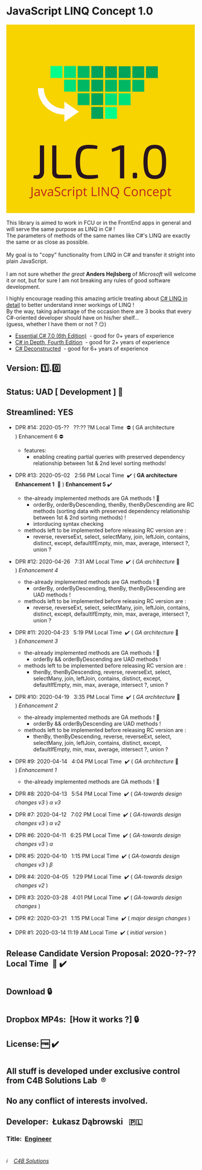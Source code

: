 # JavaScript LINQ Concept 1.0

![JavaScript LINQ Concept](/JLC_1_0_logo.png)

This library is aimed to work in FCU or in the FrontEnd apps in general and will serve the same purpose as LINQ in C# ! \
The parameters of methods of the same names like C#'s LINQ are exactly the same or as close as possible. \
\
My goal is to "copy" functionality from LINQ in C# and transfer it stright into plain JavaScript. \
\
I am not sure whether *the great* **Anders Hejlsberg** of *Microsoft* will welcome it or not, but for sure I am not breaking any rules of good software development.


I highly encourage reading this amazing article treating about [C# LINQ in detail](https://www.codeproject.com/Articles/383749/How-does-it-work-in-Csharp-Part-3-Csharp-LINQ-in-d "How does it work in C# ?") to better understand inner workings of LINQ ! \
By the way, taking advantage of the occasion there are 3 books that every C#-oriented developer should have on his/her shelf... \
(guess, whether I have them or not ? :smirk:)
 - [Essential C# 7.0 (6th Edition)](https://www.amazon.com/Essential-7-0-Addison-Wesley-Microsoft-Technology/dp/1509303588/ref=olp_product_details?ie=UTF8&me= "The Comprehensive, Expert Guide to C# Language Programming")&nbsp; - good for 0+ years of experience
 - [C# in Depth, Fourth Edition](https://www.manning.com/books/c-sharp-in-depth-fourth-edition "C# in Depth, Fourth Edition is your key to unlocking the powerful new features added to the language in C# 5, 6, and 7")&nbsp; - good for 2+ years of experience
 - [C# Deconstructed](https://www.apress.com/us/book/9781430266709 "Discover how C# works on the .NET Framework")&nbsp; - good for 6+ years of experience

##
## Version:&nbsp;:one:.:zero:
## Status:&nbsp;UAD&nbsp;[ Development ]&nbsp;:pushpin:
## Streamlined:&nbsp;YES
 - DPR #14:&nbsp;2020-05-?? &nbsp;&nbsp;??:?? ?M Local Time &nbsp;:no_entry:&nbsp;( GA architecture )&nbsp;Enhancement 6&nbsp;:no_entry:
    - features:
      - enabling creating partial queries with preserved dependency relationship between 1st & 2nd level sorting methods! 
 - DPR #13:&nbsp;2020-05-02 &nbsp;&nbsp;2:56 PM Local Time &nbsp;:heavy_check_mark:&nbsp;( **GA architecture &nbsp; Enhancement 1** &nbsp;:bell: )&nbsp;**Enhancement 5**&nbsp;:heavy_check_mark:
    - the-already implemented methods are GA methods !&nbsp;:bell:
      - orderBy, orderByDescending, thenBy, thenByDescending are RC methods (sorting data with preserved dependency relationship between 1st & 2nd sorting methods) !
      - intorducing syntax checking
    - methods left to be implemented before releasing RC version are :
        - reverse, reverseExt, select, selectMany, join, leftJoin, contains, distinct, except, defaultIfEmpty, min, max, average, intersect ?, union ?
 - DPR #12:&nbsp;2020-04-26 &nbsp;&nbsp;7:31 AM Local Time &nbsp;:heavy_check_mark:&nbsp;( *GA architecture*&nbsp;:bell: )&nbsp;*Enhancement 4*
    - the-already implemented methods are GA methods !&nbsp;:bell:
      - orderBy, orderByDescending, thenBy, thenByDescending are UAD methods !
    - methods left to be implemented before releasing RC version are :
        - reverse, reverseExt, select, selectMany, join, leftJoin, contains, distinct, except, defaultIfEmpty, min, max, average, intersect ?, union ?
 - DPR #11:&nbsp;2020-04-23 &nbsp;&nbsp;5:19 PM Local Time &nbsp;:heavy_check_mark:&nbsp;( *GA architecture*&nbsp;:bell: )&nbsp;*Enhancement 3*
    - the-already implemented methods are GA methods !&nbsp;:bell:
      - orderBy && orderByDescending are UAD methods !
    - methods left to be implemented before releasing RC version are :
        - thenBy, thenByDescending, reverse, reverseExt, select, selectMany, join, leftJoin, contains, distinct, except, defaultIfEmpty, min, max, average, intersect ?, union ?
 - DPR #10:&nbsp;2020-04-19 &nbsp;&nbsp;3:35 PM Local Time &nbsp;:heavy_check_mark:&nbsp;( *GA architecture*&nbsp;:bell: )&nbsp;*Enhancement 2*
    - the-already implemented methods are GA methods !&nbsp;:bell:
      - orderBy && orderByDescending are UAD methods ! 
    - methods left to be implemented before releasing RC version are :
        - thenBy, thenByDescending, reverse, reverseExt, select, selectMany, join, leftJoin, contains, distinct, except, defaultIfEmpty, min, max, average, intersect ?, union ?
 - DPR #9:&nbsp;2020-04-14 &nbsp;&nbsp;4:04 PM Local Time &nbsp;:heavy_check_mark:&nbsp;( *GA architecture*&nbsp;:bell: )&nbsp;*Enhancement 1*
    - the-already implemented methods are GA methods !&nbsp;:bell:

 - DPR #8:&nbsp;2020-04-13 &nbsp;&nbsp;5:54 PM Local Time &nbsp;:heavy_check_mark:&nbsp;( *GA-towards design changes v3* )&nbsp;*α v3*


 - DPR #7:&nbsp;2020-04-12 &nbsp;&nbsp;7:02 PM Local Time &nbsp;:heavy_check_mark:&nbsp;( *GA-towards design changes v3* )&nbsp;*α v2*


 - DPR #6:&nbsp;2020-04-11 &nbsp;&nbsp;6:25 PM Local Time &nbsp;:heavy_check_mark:&nbsp;( *GA-towards design changes v3* )&nbsp;*α*


 - DPR #5:&nbsp;2020-04-10 &nbsp;&nbsp;1:15 PM Local Time &nbsp;:heavy_check_mark:&nbsp;( *GA-towards design changes v3* )&nbsp;*β*


 - DPR #4:&nbsp;2020-04-05 &nbsp;&nbsp;1:29 PM Local Time &nbsp;:heavy_check_mark:&nbsp;( *GA-towards design changes v2* )


 - DPR #3:&nbsp;2020-03-28 &nbsp;&nbsp;4:01 PM Local Time &nbsp;:heavy_check_mark:&nbsp;( *GA-towards design changes* )


 - DPR #2:&nbsp;2020-03-21 &nbsp;&nbsp;1:15 PM Local Time &nbsp;:heavy_check_mark:&nbsp;( *major design changes* )


 - DPR #1:&nbsp;2020-03-14 11:19 AM Local Time &nbsp;:heavy_check_mark:&nbsp;( *initial version* )
## Release Candidate Version Proposal: 2020-??-?? Local Time &nbsp;:bell:&nbsp;:heavy_check_mark:

#
## Download&nbsp;:lock:
#
## Dropbox MP4s:&nbsp; [How it works ?]&nbsp;:lock:
## License:&nbsp;:free:&nbsp;:heavy_check_mark:
#
## All stuff is developed under exclusive control from C4B Solutions Lab &nbsp;:registered:
## No any conflict of interests involved. 
##
## Developer:&nbsp; Łukasz Dąbrowski &nbsp;&nbsp;:poland:
### Title:&nbsp; [Engineer](https://medium.com/engineering-leadership/what-does-a-lead-engineer-do-ec8cdc119ff7 "What does an engineer do ?")
#
###### :information_source: &nbsp;&nbsp; [C4B Solutions](https://c4b-solutions.github.io)

